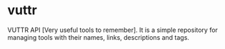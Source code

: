 # vuttr
VUTTR API [Very useful tools to remember].
It is a simple repository for managing tools with their names, links, descriptions and tags.
